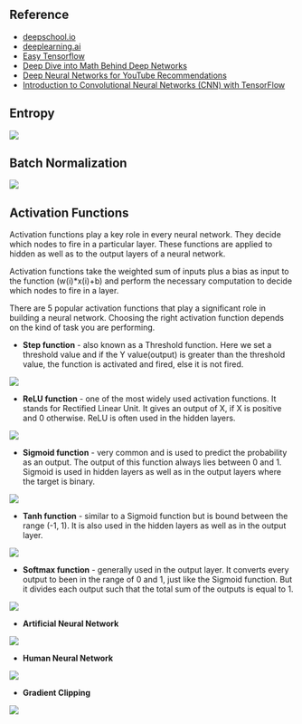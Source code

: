 ## Reference

* [deepschool.io](https://github.com/RyanSydney/deepschool.io)
* [deeplearning.ai](https://www.deeplearning.ai)
* [Easy Tensorflow](http://www.easy-tensorflow.com)
* [Deep Dive into Math Behind Deep Networks](https://towardsdatascience.com/https-medium-com-piotr-skalski92-deep-dive-into-deep-networks-math-17660bc376ba)
* [Deep Neural Networks for YouTube Recommendations](https://static.googleusercontent.com/media/research.google.com/ru//pubs/archive/45530.pdf)
* [Introduction to Convolutional Neural Networks (CNN) with TensorFlow](https://towardsdatascience.com/introduction-to-convolutional-neural-networks-cnn-with-tensorflow-57e2f4837e18)

## Entropy

![](https://github.com/geoffreylink/Projects/blob/master/11%20Deep%20Learning/images/Entropy.jpg)

## Batch Normalization

![](https://github.com/geoffreylink/Projects/blob/master/11%20Deep%20Learning/images/BatchNormalization.png)

## Activation Functions

Activation functions play a key role in every neural network. They decide which nodes to fire in a particular layer. These functions are applied to hidden as well as to the output layers of a neural network.

Activation functions take the weighted sum of inputs plus a bias as input to the function (w(i)*x(i)+b) and perform the necessary computation to decide which nodes to fire in a layer.

There are 5 popular activation functions that play a significant role in building a neural network. Choosing the right activation function depends on the kind of task you are performing.

* __Step function__ - also known as a Threshold function. Here we set a threshold value and if the Y value(output) is greater than the threshold value, the function is activated and fired, else it is not fired.

![](https://github.com/geoffreylink/Projects/blob/master/11%20Deep%20Learning/images/StepFunction.png)

* __ReLU function__ - one of the most widely used activation functions. It stands for Rectified Linear Unit. It gives an output of X, if X is positive and 0 otherwise. ReLU is often used in the hidden layers.

![](https://github.com/geoffreylink/Projects/blob/master/11%20Deep%20Learning/images/ReLUFunction.png)

* __Sigmoid function__ - very common and is used to predict the probability as an output. The output of this function always lies between 0 and 1. Sigmoid is used in hidden layers as well as in the output layers where the target is binary.

![](https://github.com/geoffreylink/Projects/blob/master/11%20Deep%20Learning/images/SigmoidFunction.png)

* __Tanh function__ - similar to a Sigmoid function but is bound between the range (-1, 1). It is also used in the hidden layers as well as in the output layer.

![](https://github.com/geoffreylink/Projects/blob/master/11%20Deep%20Learning/images/TanhFunction.png)

* __Softmax function__ - generally used in the output layer. It converts every output to been in the range of 0 and 1, just like the Sigmoid function. But it divides each output such that the total sum of the outputs is equal to 1.

![](https://github.com/geoffreylink/Projects/blob/master/11%20Deep%20Learning/images/SoftmaxFunction.png)

* __Artificial Neural Network__

![](https://github.com/geoffreylink/Projects/blob/master/11%20Deep%20Learning/images/ArtificialNeuralNetwork.png)

* __Human Neural Network__

![](https://github.com/geoffreylink/Projects/blob/master/11%20Deep%20Learning/images/HumanNeuralNetwork.png)

* __Gradient Clipping__

![](https://github.com/geoffreylink/Projects/blob/master/11%20Deep%20Learning/images/GradientClipping.png)
